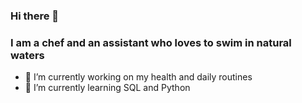 ### Hi there 👋
### I am a chef and an assistant who loves to swim in natural waters

* 🔭 I’m currently working on my health and daily routines
* 🌱 I’m currently learning SQL and Python



